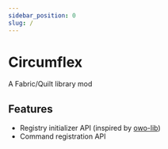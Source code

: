 ```yaml
---
sidebar_position: 0
slug: /
---
```


# Circumflex

A Fabric/Quilt library mod

## Features

- Registry initializer API (inspired by [owo-lib](https://github.com/wisp-forest/owo-lib))
- Command registration API
